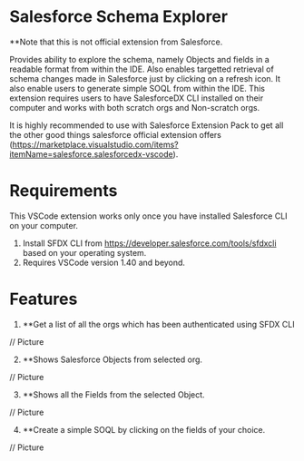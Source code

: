 # Salesforce Schema Explorer

**Note that this is not official extension from Salesforce.

Provides ability to explore the schema, namely Objects and fields in a readable format from within the IDE. Also enables targetted retrieval of schema changes made in Salesforce just by clicking on a refresh icon. It also enable users to generate simple SOQL from within the IDE. This extension requires users to have SalesforceDX CLI installed on their computer and works with both scratch orgs and Non-scratch orgs. 

It is highly recommended to use with Salesforce Extension Pack to get all the other good things salesforce official extension offers (https://marketplace.visualstudio.com/items?itemName=salesforce.salesforcedx-vscode).

# Requirements


This VSCode extension works only once you have installed Salesforce CLI on your computer.

1. Install SFDX CLI from https://developer.salesforce.com/tools/sfdxcli based on your operating system.
2. Requires VSCode version 1.40 and beyond.

# Features

1. **Get a list of all the orgs which has been authenticated using SFDX CLI

// Picture

2. **Shows Salesforce Objects from selected org.

// Picture

3. **Shows all the Fields from the selected Object.

// Picture

4. **Create a simple SOQL by clicking on the fields of your choice.

// Picture